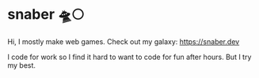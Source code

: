 # snaber 🛸🌕

Hi, I mostly make web games. Check out my galaxy: https://snaber.dev

I code for work so I find it hard to want to code for fun after hours. But I try my best.
